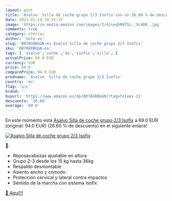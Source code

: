 ```yaml
---
layout: post
title: 'Asalvo  Silla de coche grupo 2/3 Isofix con un 26.60 % de descuento'
date: 2021-01-19 20:55:17
image: 'https://m.media-amazon.com/images/I/41seq5N9fSL._SL400_.jpg'
comments: true
category: ofertas
author: 'tole.es'
slug: 'B078GRBGGN-es Asalvo Silla de coche grupo 2/3 Isofix'
sku: 'B078GRBGGN-es'
tags: [ 'asalvo','coche','de','isofix','silla', ]
actualPrice: 69.0 EUR
currency: EUR
price: 69.0
comparePrice: 94.0 EUR
prodname: 'Asalvo  Silla de coche grupo 2/3 Isofix'
country: 'es'
flag: '🇪🇸'
brand: ''
buyurl: 'https://www.amazon.es/dp/B078GRBGGN/?tag=tolees-21'
descuento: '26.60'
average: '69.0'
---
```


En este momento está [Asalvo  Silla de coche grupo 2/3 Isofix](https://www.amazon.es/dp/B078GRBGGN/?tag=tolees-21) a 69.0 EUR (original: 94.0 EUR) (26.60 %  de descuento) en el siguiente enlace!

[![Asalvo  Silla de coche grupo 2/3 Isofix](https://m.media-amazon.com/images/I/41seq5N9fSL._SL400_.jpg)](https://www.amazon.es/dp/B078GRBGGN/?tag=tolees-21)

🔎:

- Reposacabezas ajustable en altura
- Grupo 2-3 desde los 15 kg hasta 36kg
- Respaldo desmontable
- Asiento ancho y cómodo
- Protección cervical y lateral contra impactos
- Sentido de la marcha con sistema Isofix

[🛒 Aquí!!!](https://www.amazon.es/dp/B078GRBGGN/?tag=tolees-21)
